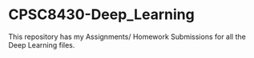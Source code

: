 # CPSC8430-Deep_Learning
This repository has my Assignments/ Homework Submissions for all the Deep Learning files.
